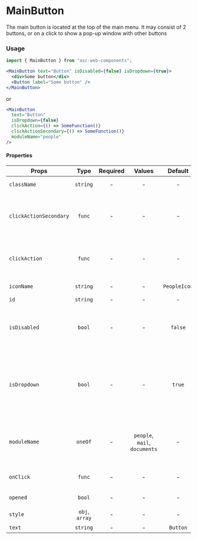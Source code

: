 # MainButton

The main button is located at the top of the main menu. It may consist of 2 buttons, or on a click to show a pop-up window with other buttons

### Usage

```js
import { MainButton } from "asc-web-components";
```

```jsx
<MainButton text="Button" isDisabled={false} isDropdown={true}>
  <div>Some button</div>
  <Button label="Some button" />
</MainButton>
```

or

```jsx
<MainButton
  text="Button"
  isDropdown={false}
  clickAction={() => SomeFunction()}
  clickActionSecondary={() => SomeFunction()}
  moduleName="people"
/>
```

#### Properties

| Props                  |      Type      | Required |            Values             |   Default    | Description                                                              |
| ---------------------- | :------------: | :------: | :---------------------------: | :----------: | ------------------------------------------------------------------------ |
| `className`            |    `string`    |    -     |               -               |      -       | Accepts class                                                            |
| `clickActionSecondary` |     `func`     |    -     |               -               |      -       | What the secondary button will trigger when clicked                      |
| `clickAction`          |     `func`     |    -     |               -               |      -       | What the main button will trigger when clicked                           |
| `iconName`             |    `string`    |    -     |               -               | `PeopleIcon` | Icon inside button                                                       |
| `id`                   |    `string`    |    -     |               -               |      -       | Accepts id                                                               |
| `isDisabled`           |     `bool`     |    -     |               -               |   `false`    | Tells when the button should present a disabled state                    |
| `isDropdown`           |     `bool`     |    -     |               -               |    `true`    | Select a state between two separate buttons or one with a drop-down list |
| `moduleName`           |    `oneOf`     |    -     | `people`, `mail`, `documents` |      -       | The name of the module where the button is used                          |
| `onClick`              |     `func`     |    -     |               -               |      -       | DropDown component click action                                          |
| `opened`               |     `bool`     |    -     |               -               |      -       | Open DropDown                                                            |
| `style`                | `obj`, `array` |    -     |               -               |      -       | Accepts css style                                                        |
| `text`                 |    `string`    |    -     |               -               |   `Button`   | Button text                                                              |
